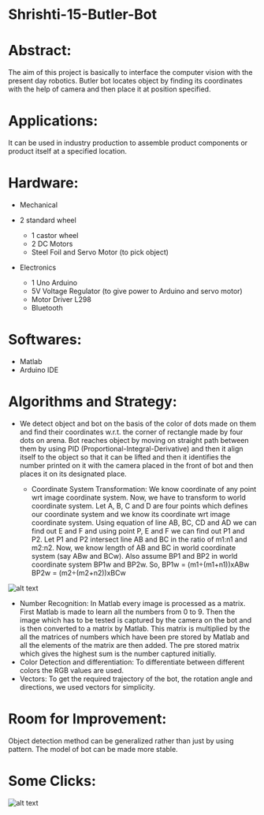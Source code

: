 # Shrishti-15-Butler-Bot

# Abstract: 

The aim of this project is basically to interface the computer vision with the present day robotics. Butler bot locates object by finding its coordinates with the help of camera and then place it at position specified.   

# Applications: 

It can be used in industry production to assemble product components or product itself at a specified location.  

# Hardware:  

* Mechanical 

* 2 standard wheel 
  * 1 castor wheel 
  * 2 DC Motors 
  * Steel Foil and Servo Motor (to pick object)  

* Electronics 
  
  * 1 Uno Arduino 
  * 5V Voltage Regulator (to give power to Arduino and servo motor)  
  * Motor Driver L298 
  * Bluetooth   

# Softwares: 
 
* Matlab 
* Arduino IDE

# Algorithms and Strategy: 

* We detect object and bot on the basis of the color of dots made on them and find their coordinates w.r.t. the corner of rectangle made by four dots on arena. Bot reaches object by moving on straight path between them by using PID (Proportional-Integral-Derivative) and then it align itself to the object so that it can be lifted and then it identifies the number printed on it with the camera placed in the front of bot and then places it on its designated place.  
  
  * Coordinate System Transformation: We know coordinate of any point wrt image coordinate system. Now, we have to transform to world coordinate system.  Let A, B, C and D are four points which defines our coordinate system and we know its coordinate wrt image coordinate system. Using equation of line AB, BC, CD and AD we can find out E and F and using point P, E and F we can find out P1 and P2. Let P1 and P2 intersect line AB and BC in the ratio of m1:n1 and m2:n2. Now, we know length of AB and BC in world coordinate system (say ABw and BCw). Also assume BP1 and BP2 in world coordinate system BP1w and BP2w. So, BP1w = (m1÷(m1+n1))xABw       BP2w = (m2÷(m2+n2))xBCw 
  
![alt text](https://github.com/nikhil1198/Shrishti-15-Butler-Bot/blob/master/coordi.png)
  
  * Number Recognition: In Matlab every image is processed as a matrix. First Matlab is made to learn all the numbers from 0 to 9. Then the image which has to be tested is captured by the camera on the bot and is then converted to a matrix by Matlab. This matrix is multiplied by the all the matrices of numbers which have been pre stored by Matlab and all the elements of the matrix are then added. The pre stored matrix which gives the highest sum is the number captured initially.    
  * Color Detection and differentiation: To differentiate between different colors the RGB values are used.  
  * Vectors: To get the required trajectory of the bot, the rotation angle and directions, we used vectors for simplicity.       

# Room for Improvement: 

Object detection method can be generalized rather than just by using pattern. The model of bot can be made more stable.

# Some Clicks: 

![alt text](https://github.com/nikhil1198/Shrishti-15-Butler-Bot/blob/master/clicks.png)
